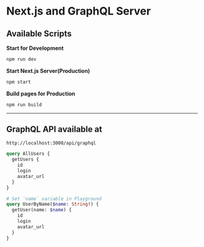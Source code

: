 # Next.js and GraphQL Server

## Available Scripts

**Start for Development**

```sh
npm run dev
```

**Start Next.js Server(Production)**

```sh
npm start
```

**Build pages for Production**

```sh
npm run build
```

---

## GraphQL API available at

```
http://localhost:3000/api/graphql
```

```graphql
query AllUsers {
  getUsers {
    id
    login
    avatar_url
  }
}

# Set `name` variable in Playground
query UserByName($name: String!) {
  getUser(name: $name) {
    id
    login
    avatar_url
  }
}
```
